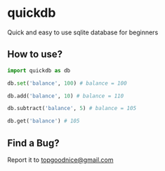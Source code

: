 # quickdb

Quick and easy to use sqlite database for beginners


## How to use?

```py
import quickdb as db

db.set('balance', 100) # balance = 100

db.add('balance', 10) # balance = 110

db.subtract('balance', 5) # balance = 105

db.get('balance') # 105
```

## Find a Bug?

Report it to topgoodnice@gmail.com